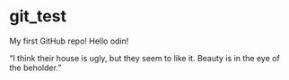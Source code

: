 # git_test
My first GitHub repo!
Hello odin!


“I think their house is ugly, but they seem to like it. Beauty is in the eye of the beholder.”
